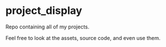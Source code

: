 # project_display
Repo containing all of my projects.

Feel free to look at the assets, source code, and even use them.
